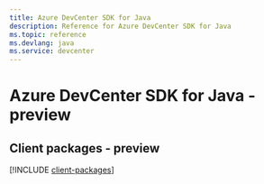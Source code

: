 ```yaml
---
title: Azure DevCenter SDK for Java
description: Reference for Azure DevCenter SDK for Java
ms.topic: reference
ms.devlang: java
ms.service: devcenter
---
```

# Azure DevCenter SDK for Java - preview

## Client packages - preview
[!INCLUDE [client-packages](devcenter-client-index.md)]

